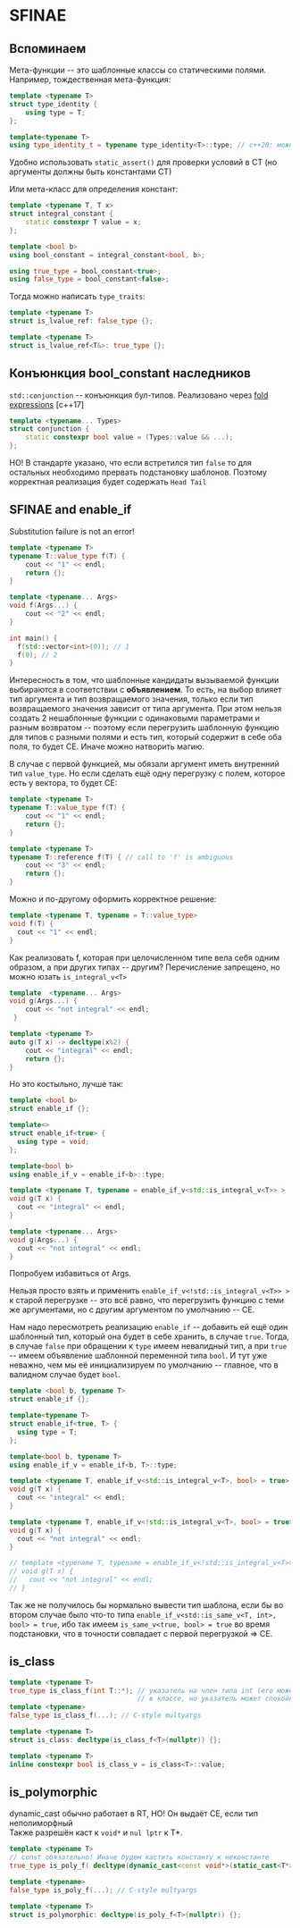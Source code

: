# SFINAE
## Вспоминаем
Мета-функции -- это шаблонные классы со статическими полями. Например, тождественная мета-функция:
```c++
template <typename T>
struct type_identity {
    using type = T;
};

template<typename T>
using type_identity_t = typename type_identity<T>::type; // c++20: можно без typename
```
Удобно использовать `static_assert()` для проверки условий в CT (но аргументы должны быть константами CT)

Или мета-класс для определения констант:
```c++ 
template <typename T, T x>
struct integral_constant {
    static constexpr T value = x;
};

template <bool b>
using bool_constant = integral_constant<bool, b>;

using true_type = bool_constant<true>;
using false_type = bool_constant<false>;
```

Тогда можно написать `type_traits`:
```c++
template <typename T>
struct is_lvalue_ref: false_type {};

template <typename T>
struct is_lvalue_ref<T&>: true_type {};
```

## Конъюнкция bool_constant наследников
`std::conjunction` -- конъюнкция бул-типов. Реализовано через [fold expressions](https://en.cppreference.com/w/cpp/language/fold) [c++17]
```c++
template <typename... Types>
struct conjunction {
    static constexpr bool value = (Types::value && ...);
};
```

НО! В стандарте указано, что если встретился тип `false` то для остальных необходимо прервать подстановку шаблонов. Поэтому корректная реализация будет содержать `Head Tail`

## SFINAE and enable_if
Substitution failure is not an error!
```c++
template <typename T>
typename T::value_type f(T) {
    cout << "1" << endl;
    return {};
}

template <typename... Args>
void f(Args...) {
    cout << "2" << endl;
}

int main() {
  f(std::vector<int>(0)); // 1
  f(0); // 2
}
```
Интересность в том, что шаблонные кандидаты вызываемой функции выбираются в соответствии с **объявлением**. То есть, на выбор влияет тип аргумента и тип возвращаемого значения, только если тип возвращаемого значения зависит от типа аргумента. При этом нельзя создать 2 нешаблонные функции с одинаковыми параметрами и разным возвратом -- поэтому если перегрузить шаблонную функцию для типов с разными полями и есть тип, который содержит в себе оба поля, то будет CE. Иначе можно натворить магию. 

В случае с первой функцией, мы обязали аргумент иметь внутренний тип `value_type`. Но если сделать ещё одну перегрузку с полем, которое есть у вектора, то будет CE:
```c++
template <typename T>
typename T::value_type f(T) {
    cout << "1" << endl;
    return {};
}

template <typename T>
typename T::reference f(T) { // call to 'f' is ambiguous
    cout << "3" << endl;
    return {};
}
```
Можно и по-другому оформить корректное решение:
```c++
template <typename T, typename = T::value_type>
void f(T) {
  cout << "1" << endl;
}
```
Как реализовать f, которая при целочисленном типе вела себя одним образом, а при других типах -- другим? Перечисление запрещено, но можно юзать `is_integral_v<T>`
```c++
template  <typename... Args>
void g(Args...) {
    cout << "not integral" << endl; 
 }

template <typename T>
auto g(T x) -> decltype(x%2) {
    cout << "integral" << endl; 
    return {};
}
```
Но это костыльно, лучше так:
```c++
template <bool b>
struct enable_if {};

template<>
struct enable_if<true> {
  using type = void;
};

template<bool b>
using enable_if_v = enable_if<b>::type;

template <typename T, typename = enable_if_v<std::is_integral_v<T>> >
void g(T x) {
  cout << "integral" << endl; 
}

template <typename... Args>
void g(Args...) {
  cout << "not integral" << endl; 
}
```
Попробуем избавиться от Args. 

Нельзя просто взять и применить `enable_if_v<!std::is_integral_v<T>> >` к старой перегрузке -- это всё равно, что перегрузить функцию с теми же аргументами, но с другим аргументом по умолчанию -- CE. 

Нам надо пересмотреть реализацию `enable_if` -- добавить ей ещё один шаблонный тип, который она будет в себе хранить, в случае `true`. Тогда, в случае `false` при обращении к `type` имеем невалидный тип, а при `true` -- имеем объявление шаблонной переменной типа `bool`. И тут уже неважно, чем мы её инициализируем по умолчанию -- главное, что в валидном случае будет `bool`.
```c++
template <bool b, typename T>
struct enable_if {}; 

template<typename T>
struct enable_if<true, T> {
  using type = T;
};

template<bool b, typename T>
using enable_if_v = enable_if<b, T>::type;

template <typename T, enable_if_v<std::is_integral_v<T>, bool> = true>
void g(T x) {
  cout << "integral" << endl; 
}

template <typename T, enable_if_v<!std::is_integral_v<T>, bool> = true> // неважно, чему равно bool
void g(T x) {
  cout << "not integral" << endl; 
}

// template <typename T, typename = enable_if_v<!std::is_integral_v<T>> > // CE!!!
// void g(T x) {
//   cout << "not integral" << endl; 
// }
```
Так же не получилось бы нормально вывести тип шаблона, если бы во втором случае было что-то типа `enable_if_v<std::is_same_v<T, int>, bool> = true`, ибо так имеем `is_same_v<true, bool> = true` во время подстановки, что в точности совпадает с первой перегрузкой => CE.

## is_class
```c++
template <typename T>
true_type is_class_f(int T::*); // указатель на член типа int (его может и не быть 
                                // в классе, но указатель может спокойно существовать)
template <typename>
false_type is_class_f(...); // C-style multyargs

template <typename T>
struct is_class: decltype(is_class_f<T>(nullptr)) {};

template <typename T>
inline constexpr bool is_class_v = is_class<T>::value;
```

## is_polymorphic
dynamic_cast обычно работает в RT, НО! Он выдаёт CE, если тип неполиморфный  
Также разрешён каст к `void*` и `nul lptr` к T*.
```c++
template <typename T>
// const обязательно! Иначе будем кастить константу к неконстанте
true_type is_poly_f( decltype(dynamic_cast<const void*>(static_cast<T*>(nullptr))) );

template <typename>
false_type is_poly_f(...); // C-style multyargs

template <typename T>
struct is_polymorphic: decltype(is_poly_f<T>(nullptr)) {};
```
